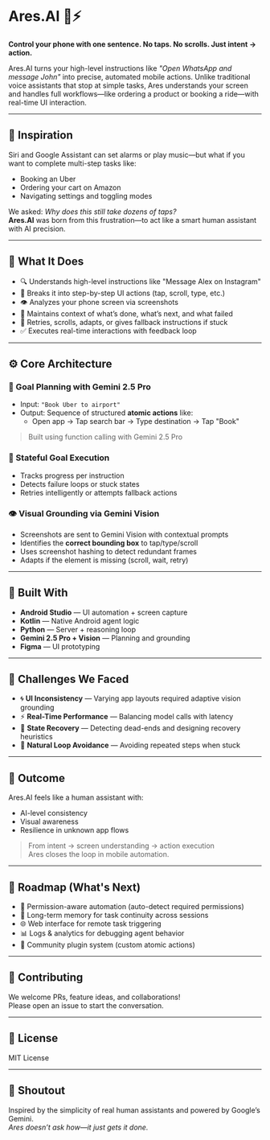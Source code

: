 # Ares.AI 📱⚡

**Control your phone with one sentence. No taps. No scrolls. Just intent → action.**

Ares.AI turns your high-level instructions like *"Open WhatsApp and message John"* into precise, automated mobile actions. Unlike traditional voice assistants that stop at simple tasks, Ares understands your screen and handles full workflows—like ordering a product or booking a ride—with real-time UI interaction.

---

## 🧠 Inspiration

Siri and Google Assistant can set alarms or play music—but what if you want to complete multi-step tasks like:

- Booking an Uber
- Ordering your cart on Amazon
- Navigating settings and toggling modes

We asked: *Why does this still take dozens of taps?*  
**Ares.AI** was born from this frustration—to act like a smart human assistant with AI precision.

---

## 🚀 What It Does

- 🔍 Understands high-level instructions like "Message Alex on Instagram"
- 🧩 Breaks it into step-by-step UI actions (tap, scroll, type, etc.)
- 👁️ Analyzes your phone screen via screenshots
- 🧠 Maintains context of what’s done, what’s next, and what failed
- 🔄 Retries, scrolls, adapts, or gives fallback instructions if stuck
- ✅ Executes real-time interactions with feedback loop

---

## ⚙️ Core Architecture

### 🧭 Goal Planning with Gemini 2.5 Pro
- Input: `"Book Uber to airport"`
- Output: Sequence of structured **atomic actions** like:
  - Open app → Tap search bar → Type destination → Tap "Book"

> Built using function calling with Gemini 2.5 Pro

### 🧠 Stateful Goal Execution
- Tracks progress per instruction
- Detects failure loops or stuck states
- Retries intelligently or attempts fallback actions

### 👁️ Visual Grounding via Gemini Vision
- Screenshots are sent to Gemini Vision with contextual prompts
- Identifies the **correct bounding box** to tap/type/scroll
- Uses screenshot hashing to detect redundant frames
- Adapts if the element is missing (scroll, wait, retry)

---

## 🧱 Built With

- **Android Studio** — UI automation + screen capture
- **Kotlin** — Native Android agent logic
- **Python** — Server + reasoning loop
- **Gemini 2.5 Pro + Vision** — Planning and grounding
- **Figma** — UI prototyping

---

## 🚧 Challenges We Faced

- 🌀 **UI Inconsistency** — Varying app layouts required adaptive vision grounding
- ⚡ **Real-Time Performance** — Balancing model calls with latency
- 🧭 **State Recovery** — Detecting dead-ends and designing recovery heuristics
- 🧠 **Natural Loop Avoidance** — Avoiding repeated steps when stuck

---

## 🤖 Outcome

Ares.AI feels like a human assistant with:
- AI-level consistency
- Visual awareness
- Resilience in unknown app flows

> From intent → screen understanding → action execution  
> Ares closes the loop in mobile automation.

---

## 📍 Roadmap (What's Next)

- 🔐 Permission-aware automation (auto-detect required permissions)
- 🧠 Long-term memory for task continuity across sessions
- 🌐 Web interface for remote task triggering
- 📊 Logs & analytics for debugging agent behavior
- 🤝 Community plugin system (custom atomic actions)

---

## 🤝 Contributing

We welcome PRs, feature ideas, and collaborations!  
Please open an issue to start the conversation.

---

## 📜 License

MIT License

---

## 🧠 Shoutout

Inspired by the simplicity of real human assistants and powered by Google’s Gemini.  
*Ares doesn’t ask how—it just gets it done.*
